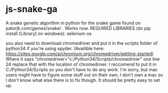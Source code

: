 # js-snake-ga
A snake genetic algorithm in python for the snake game found on patorjk.com/games/snake/ . Works now.
REQUIRED LIBRARIES (do pip install [Library] on windows):
selenium
os

you also need to download chromedriver and put it in the scripts folder of python34 if you're using spyder.
(Availible here: https://sites.google.com/a/chromium.org/chromedriver/getting-started)
Where it says "chromedriver="c:/Python34/Scripts/chromedriver" one line 24 replace that with the location of chromedriver.
I reccomend to put it in C:/Python34/Scripts so you don't have to do any work.
I'm sorry, but mac users might have to figure some stuff out on their own, I don't own a mac so I don't know what else there is to fix though. It should be pretty easy to set up.
